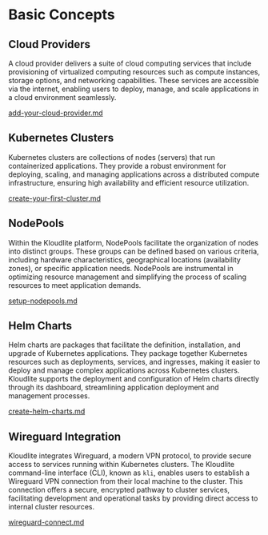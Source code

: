 # Basic Concepts

## **Cloud Providers**

A cloud provider delivers a suite of cloud computing services that include provisioning of virtualized computing resources such as compute instances, storage options, and networking capabilities. These services are accessible via the internet, enabling users to deploy, manage, and scale applications in a cloud environment seamlessly.

[add-your-cloud-provider.md](getting-started/add-your-cloud-provider.md "mention")

## **Kubernetes Clusters**

Kubernetes clusters are collections of nodes (servers) that run containerized applications. They provide a robust environment for deploying, scaling, and managing applications across a distributed compute infrastructure, ensuring high availability and efficient resource utilization.

[create-your-first-cluster.md](getting-started/create-your-first-cluster.md "mention")

## **NodePools**

Within the Kloudlite platform, NodePools facilitate the organization of nodes into distinct groups. These groups can be defined based on various criteria, including hardware characteristics, geographical locations (availability zones), or specific application needs. NodePools are instrumental in optimizing resource management and simplifying the process of scaling resources to meet application demands.

[setup-nodepools.md](getting-started/setup-nodepools.md "mention")

## **Helm Charts**

Helm charts are packages that facilitate the definition, installation, and upgrade of Kubernetes applications. They package together Kubernetes resources such as deployments, services, and ingresses, making it easier to deploy and manage complex applications across Kubernetes clusters. Kloudlite supports the deployment and configuration of Helm charts directly through its dashboard, streamlining application deployment and management processes.

[create-helm-charts.md](getting-started/create-helm-charts.md "mention")

## **Wireguard Integration**

Kloudlite integrates Wireguard, a modern VPN protocol, to provide secure access to services running within Kubernetes clusters. The Kloudlite command-line interface (CLI), known as `kli`, enables users to establish a Wireguard VPN connection from their local machine to the cluster. This connection offers a secure, encrypted pathway to cluster services, facilitating development and operational tasks by providing direct access to internal cluster resources.

[wireguard-connect.md](../cluster-details/wireguard-connect.md "mention")

